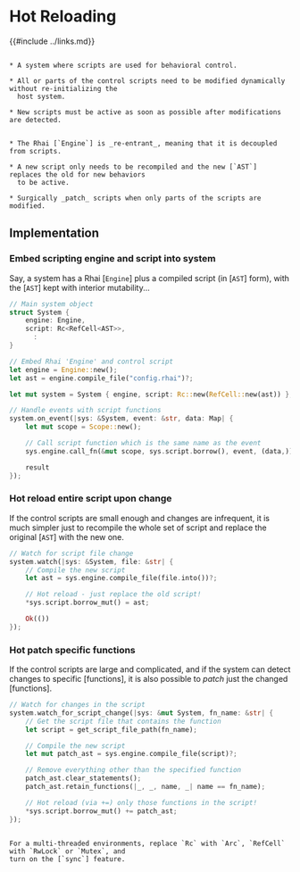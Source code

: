 Hot Reloading
=============

{{#include ../links.md}}


```admonish info "Usage scenario"

* A system where scripts are used for behavioral control.

* All or parts of the control scripts need to be modified dynamically without re-initializing the
  host system.

* New scripts must be active as soon as possible after modifications are detected.
```

```admonish abstract "Key concepts"

* The Rhai [`Engine`] is _re-entrant_, meaning that it is decoupled from scripts.

* A new script only needs to be recompiled and the new [`AST`] replaces the old for new behaviors
  to be active.

* Surgically _patch_ scripts when only parts of the scripts are modified.
```


Implementation
--------------

### Embed scripting engine and script into system

Say, a system has a Rhai [`Engine`] plus a compiled script (in [`AST`] form), with the [`AST`] kept
with interior mutability...

```rust
// Main system object
struct System {
    engine: Engine,
    script: Rc<RefCell<AST>>,
      :
}

// Embed Rhai 'Engine' and control script
let engine = Engine::new();
let ast = engine.compile_file("config.rhai")?;

let mut system = System { engine, script: Rc::new(RefCell::new(ast)) };

// Handle events with script functions
system.on_event(|sys: &System, event: &str, data: Map| {
    let mut scope = Scope::new();

    // Call script function which is the same name as the event
    sys.engine.call_fn(&mut scope, sys.script.borrow(), event, (data,)).unwrap();

    result
});
```

### Hot reload entire script upon change

If the control scripts are small enough and changes are infrequent, it is much simpler just to
recompile the whole set of script and replace the original [`AST`] with the new one.

```rust
// Watch for script file change
system.watch(|sys: &System, file: &str| {
    // Compile the new script
    let ast = sys.engine.compile_file(file.into())?;

    // Hot reload - just replace the old script!
    *sys.script.borrow_mut() = ast;

    Ok(())
});
```

### Hot patch specific functions

If the control scripts are large and complicated, and if the system can detect changes to specific [functions],
it is also possible to _patch_ just the changed [functions].

```rust
// Watch for changes in the script
system.watch_for_script_change(|sys: &mut System, fn_name: &str| {
    // Get the script file that contains the function
    let script = get_script_file_path(fn_name);

    // Compile the new script
    let mut patch_ast = sys.engine.compile_file(script)?;

    // Remove everything other than the specified function
    patch_ast.clear_statements();
    patch_ast.retain_functions(|_, _, name, _| name == fn_name);

    // Hot reload (via +=) only those functions in the script!
    *sys.script.borrow_mut() += patch_ast;
});
```


```admonish tip.small "Tip: Multi-threaded considerations"

For a multi-threaded environments, replace `Rc` with `Arc`, `RefCell` with `RwLock` or `Mutex`, and
turn on the [`sync`] feature.
```
